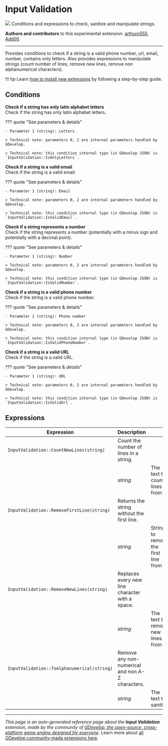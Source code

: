 # Input Validation

<img src="https://resources.gdevelop-app.com/assets/Icons/Line Hero Pack/Master/SVG/Education and Learning/Education and Learning_education_book_library_search.svg" class="extension-icon"></img>
Conditions and expressions to check, sanitize and manipulate strings.

**Authors and contributors** to this experimental extension: [arthuro555](https://gd.games/arthuro555), [Add00](https://gd.games/Add00).

---

Provides conditions to check if a string is a valid phone number, url, email, number, contains only letters. Also provides expressions to manipulate strings (count number of lines, remove new lines, remove non alphanumerical characters).

!!! tip
    Learn [how to install new extensions](/gdevelop5/extensions/search) by following a step-by-step guide.

## Conditions

**Check if a string has only latin alphabet letters**  
Check if the string has only latin alphabet letters.

??? quote "See parameters & details"

    - Parameter 1 (string): Letters

    > Technical note: parameters 0, 2 are internal parameters handled by GDevelop.

    > Technical note: this condition internal type (in GDevelop JSON) is `InputValidation::IsOnlyLetters`.

**Check if a string is a valid email**  
Check if the string is a valid email.

??? quote "See parameters & details"

    - Parameter 1 (string): Email

    > Technical note: parameters 0, 2 are internal parameters handled by GDevelop.

    > Technical note: this condition internal type (in GDevelop JSON) is `InputValidation::IsValidEmail`.

**Check if a string represents a number**  
Check if the string represents a number (potentially with a minus sign and potentially with a decimal point).

??? quote "See parameters & details"

    - Parameter 1 (string): Number

    > Technical note: parameters 0, 2 are internal parameters handled by GDevelop.

    > Technical note: this condition internal type (in GDevelop JSON) is `InputValidation::IsValidNumber`.

**Check if a string is a valid phone number**  
Check if the string is a valid phone number.

??? quote "See parameters & details"

    - Parameter 1 (string): Phone number

    > Technical note: parameters 0, 2 are internal parameters handled by GDevelop.

    > Technical note: this condition internal type (in GDevelop JSON) is `InputValidation::IsValidPhoneNumber`.

**Check if a string is a valid URL**  
Check if the string is a valid URL.

??? quote "See parameters & details"

    - Parameter 1 (string): URL

    > Technical note: parameters 0, 2 are internal parameters handled by GDevelop.

    > Technical note: this condition internal type (in GDevelop JSON) is `InputValidation::IsValidUrl`.

## Expressions

| Expression | Description |  |
|-----|-----|-----|
| `InputValidation::CountNewLines(string)` | Count the number of lines in a string. ||
| | _string_ | The text to count lines from |
| `InputValidation::RemoveFirstLine(string)` | Returns the string without the first line. ||
| | _string_ | String to remove the first line from |
| `InputValidation::RemoveNewLines(string)` | Replaces every new line character with a space. ||
| | _string_ | The text to remove new lines from |
| `InputValidation::ToAlphanumerical(string)` | Remove any non-numerical and non A-Z characters. ||
| | _string_ | The text to sanitize |


---

*This page is an auto-generated reference page about the **Input Validation** extension, made by the community of [GDevelop, the open-source, cross-platform game engine designed for everyone](https://gdevelop.io/).* Learn more about [all GDevelop community-made extensions here](/gdevelop5/extensions).